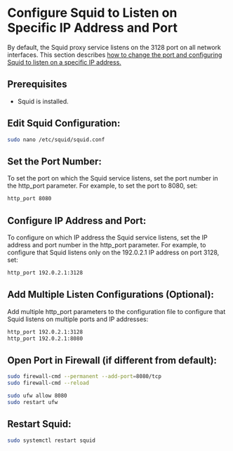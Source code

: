 # Configure Squid to Listen on Specific IP Address and Port

By default, the Squid proxy service listens on the 3128 port on all network interfaces. This section describes [how to change the port and configuring Squid to listen on a specific IP address.](https://access.redhat.com/documentation/en-us/red_hat_enterprise_linux/7/html/networking_guide/configuring-the-squid-service-to-listen-on-a-specific-port-or-ip-address#:~:text=By%20default%2C%20the%20Squid%20proxy,port%20on%20all%20network%20interfaces.)

## Prerequisites
+ Squid is installed.

## Edit Squid Configuration:

```bash
sudo nano /etc/squid/squid.conf
```

## Set the Port Number:

To set the port on which the Squid service listens, set the port number in the http_port parameter. For example, to set the port to 8080, set:

```bash
http_port 8080
```

## Configure IP Address and Port:

To configure on which IP address the Squid service listens, set the IP address and port number in the http_port parameter. For example, to configure that Squid listens only on the 192.0.2.1 IP address on port 3128, set:

```bash
http_port 192.0.2.1:3128
```
## Add Multiple Listen Configurations (Optional):

Add multiple http_port parameters to the configuration file to configure that Squid listens on multiple ports and IP addresses:

```bash
http_port 192.0.2.1:3128
http_port 192.0.2.1:8080
```

## Open Port in Firewall (if different from default):

```bash
sudo firewall-cmd --permanent --add-port=8080/tcp
sudo firewall-cmd --reload

sudo ufw allow 8080
sudo restart ufw
```

## Restart Squid:

```bash
sudo systemctl restart squid
```